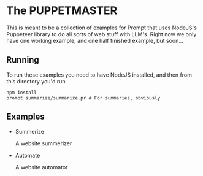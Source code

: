 The PUPPETMASTER
================

This is meant to be a collection of examples for Prompt that uses NodeJS's Puppeteer library to do all sorts of web stuff with LLM's. Right now we only have one working example, and one half finished example, but soon...

Running
-------

To run these examples you need to have NodeJS installed, and then from this directory you'd run

```
npm install
prompt summarize/summarize.pr # For summaries, obviously
```

Examples
--------

- Summerize

    A website summerizer

- Automate

    A website automator

